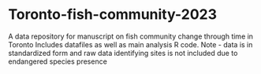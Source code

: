 # Toronto-fish-community-2023
A data repository for manuscript on fish community change through time in Toronto
Includes datafiles as well as main analysis R code.
Note - data is in standardized form and raw data identifying sites is not included due to endangered species presence
